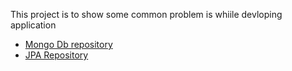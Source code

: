 
This project is to show some common problem is whiile devloping application

* [Mongo Db repository](https://github.com/trsumit/springdatareading/tree/master/MongoDBWriter)
* [JPA Repository](https://github.com/trsumit/springdatareading/tree/master/OracleReader)
